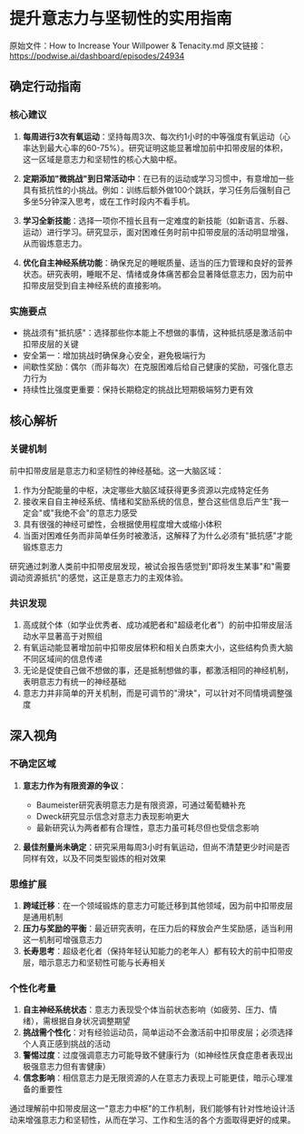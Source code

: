 # 提升意志力与坚韧性的实用指南

原始文件：How to Increase Your Willpower & Tenacity.md
原文链接：https://podwise.ai/dashboard/episodes/24934

## 确定行动指南

### 核心建议
1. **每周进行3次有氧运动**：坚持每周3次、每次约1小时的中等强度有氧运动（心率达到最大心率的60-75%）。研究证明这能显著增加前中扣带皮层的体积，这一区域是意志力和坚韧性的核心大脑中枢。

2. **定期添加"微挑战"到日常活动中**：在已有的运动或学习习惯中，有意增加一些具有抵抗性的小挑战。例如：训练后额外做100个跳跃，学习任务后强制自己多坐5分钟深入思考，或在工作时段内不看手机。

3. **学习全新技能**：选择一项你不擅长且有一定难度的新技能（如新语言、乐器、运动）进行学习。研究显示，面对困难任务时前中扣带皮层的活动明显增强，从而锻炼意志力。

4. **优化自主神经系统功能**：确保充足的睡眠质量、适当的压力管理和良好的营养状态。研究表明，睡眠不足、情绪或身体痛苦都会显著降低意志力，因为前中扣带皮层受到自主神经系统的直接影响。

### 实施要点
- 挑战须有"抵抗感"：选择那些你本能上不想做的事情，这种抵抗感是激活前中扣带皮层的关键
- 安全第一：增加挑战时确保身心安全，避免极端行为
- 间歇性奖励：偶尔（而非每次）在克服困难后给自己健康的奖励，可强化意志力行为
- 持续性比强度更重要：保持长期稳定的挑战比短期极端努力更有效

## 核心解析

### 关键机制
前中扣带皮层是意志力和坚韧性的神经基础。这一大脑区域：

1. 作为分配能量的中枢，决定哪些大脑区域获得更多资源以完成特定任务
2. 接收来自自主神经系统、情绪和奖励系统的信息，整合这些信息后产生"我一定会"或"我绝不会"的意志力感受
3. 具有很强的神经可塑性，会根据使用程度增大或缩小体积
4. 当面对困难任务而非简单任务时被激活，这解释了为什么必须有"抵抗感"才能锻炼意志力

研究通过刺激人类前中扣带皮层发现，被试会报告感觉到"即将发生某事"和"需要调动资源抵抗"的感觉，这正是意志力的主观体验。

### 共识发现
1. 高成就个体（如学业优秀者、成功减肥者和"超级老化者"）的前中扣带皮层活动水平显著高于对照组
2. 有氧运动能显著增加前中扣带皮层体积和相关白质束大小，这些结构负责大脑不同区域间的信息传递
3. 无论是促使自己做不想做的事，还是抵制想做的事，都激活相同的神经机制，表明意志力有统一的神经基础
4. 意志力并非简单的开关机制，而是可调节的"滑块"，可以针对不同情境调整强度

## 深入视角

### 不确定区域
1. **意志力作为有限资源的争议**：
   - Baumeister研究表明意志力是有限资源，可通过葡萄糖补充
   - Dweck研究显示信念对意志力表现影响更大
   - 最新研究认为两者都有合理性，意志力虽可耗尽但也受信念影响

2. **最佳剂量尚未确定**：研究采用每周3小时有氧运动，但尚不清楚更少时间是否同样有效，以及不同类型锻炼的相对效果

### 思维扩展
1. **跨域迁移**：在一个领域锻炼的意志力可能迁移到其他领域，因为前中扣带皮层是通用机制
2. **压力与奖励的平衡**：最近研究表明，在压力后的释放会产生奖励感，适当利用这一机制可增强意志力
3. **长寿思考**：超级老化者（保持年轻认知能力的老年人）都有较大的前中扣带皮层，暗示意志力和坚韧性可能与长寿相关

### 个性化考量
1. **自主神经系统状态**：意志力表现受个体当前状态影响（如疲劳、压力、情绪），需根据自身状况调整期望
2. **挑战需个性化**：对有经验运动员，简单运动不会激活前中扣带皮层；必须选择个人真正感到挑战的活动
3. **警惕过度**：过度强调意志力可能导致不健康行为（如神经性厌食症患者表现出极强意志力但有害健康）
4. **信念影响**：相信意志力是无限资源的人在意志力表现上可能更佳，暗示心理准备的重要性

通过理解前中扣带皮层这一"意志力中枢"的工作机制，我们能够有针对性地设计活动来增强意志力和坚韧性，从而在学习、工作和生活的各个方面取得更好的成果。
